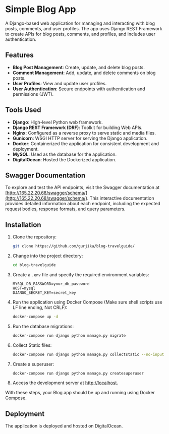 # Simple Blog App

A Django-based web application for managing and interacting with blog posts, comments, and user profiles. The app uses Django REST Framework to create APIs for blog posts, comments, and profiles, and includes user authentication.

## Features

- **Blog Post Management**: Create, update, and delete blog posts.
- **Comment Management**: Add, update, and delete comments on blog posts.
- **User Profiles**: View and update user profiles.
- **User Authentication**: Secure endpoints with authentication and permissions (JWT).

## Tools Used

- **Django**: High-level Python web framework.
- **Django REST Framework (DRF)**: Toolkit for building Web APIs.
- **Nginx**: Configured as a reverse proxy to serve static and media files.
- **Gunicorn**: WSGI HTTP server for serving the Django application.
- **Docker**: Containerized the application for consistent development and deployment.
- **MySQL**: Used as the database for the application.
- **DigitalOcean**: Hosted the Dockerized application.


## Swagger Documentation

To explore and test the API endpoints, visit the Swagger documentation at [http://165.22.20.68/swagger/schema/](http://165.22.20.68/swagger/schema/). This interactive documentation provides detailed information about each endpoint, including the expected request bodies, response formats, and query parameters.

## Installation

1. Clone the repository:
    ```sh
    git clone https://github.com/gurjika/blog-travelguide/
    ```

2. Change into the project directory:
    ```sh
    cd blog-travelguide
    ```

3. Create a `.env` file and specify the required environment variables:
    ```env
    MYSQL_DB_PASSWORD=your_db_password
    HOST=mysql
    DJANGO_SECRET_KEY=secret_key
    ```

4. Run the application using Docker Compose (Make sure shell scripts use LF line ending, Not CRLF):
    ```sh
    docker-compose up -d
    ```

5. Run the database migrations:
    ```sh
    docker-compose run django python manage.py migrate
    ```

6. Collect Static files:
    ```sh
    docker-compose run django python manage.py collectstatic --no-input
    ```

7. Create a superuser:
    ```sh
    docker-compose run django python manage.py createsuperuser
    ```

8. Access the development server at [http://localhost](http://localhost).

With these steps, your Blog app should be up and running using Docker Compose.

## Deployment

The application is deployed and hosted on DigitalOcean.